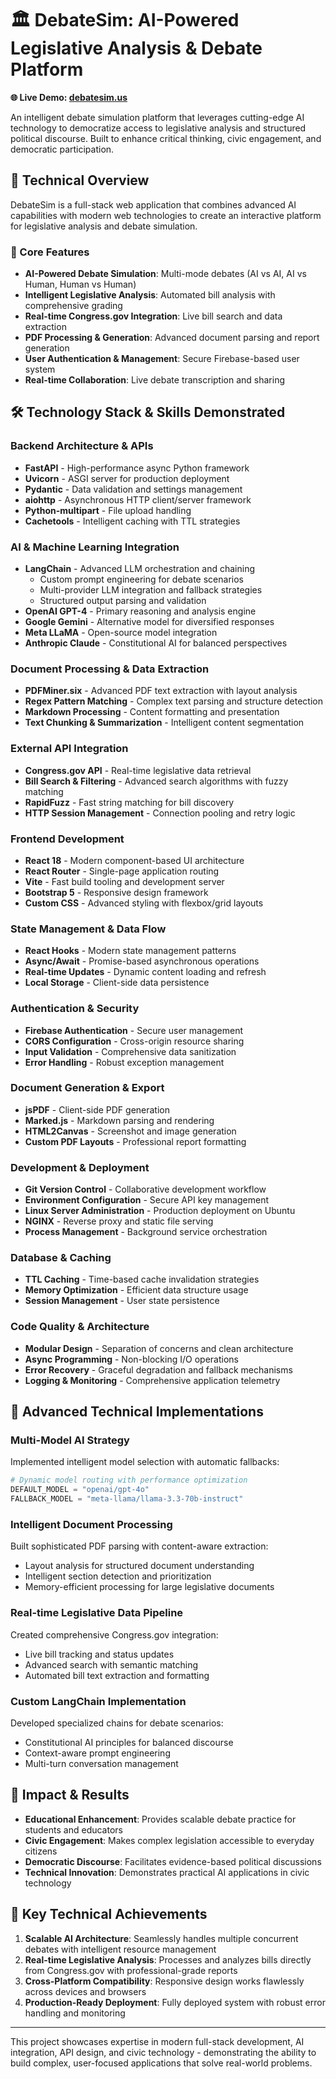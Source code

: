# 🏛️ DebateSim: AI-Powered Legislative Analysis & Debate Platform

**🌐 Live Demo: [debatesim.us](https://debatesim.us)**

An intelligent debate simulation platform that leverages cutting-edge AI technology to democratize access to legislative analysis and structured political discourse. Built to enhance critical thinking, civic engagement, and democratic participation.

## 🚀 Technical Overview

DebateSim is a full-stack web application that combines advanced AI capabilities with modern web technologies to create an interactive platform for legislative analysis and debate simulation.

### 🎯 Core Features
- **AI-Powered Debate Simulation**: Multi-mode debates (AI vs AI, AI vs Human, Human vs Human)
- **Intelligent Legislative Analysis**: Automated bill analysis with comprehensive grading
- **Real-time Congress.gov Integration**: Live bill search and data extraction
- **PDF Processing & Generation**: Advanced document parsing and report generation  
- **User Authentication & Management**: Secure Firebase-based user system
- **Real-time Collaboration**: Live debate transcription and sharing

## 🛠️ Technology Stack & Skills Demonstrated

### **Backend Architecture & APIs**
- **FastAPI** - High-performance async Python framework
- **Uvicorn** - ASGI server for production deployment
- **Pydantic** - Data validation and settings management
- **aiohttp** - Asynchronous HTTP client/server framework
- **Python-multipart** - File upload handling
- **Cachetools** - Intelligent caching with TTL strategies

### **AI & Machine Learning Integration**
- **LangChain** - Advanced LLM orchestration and chaining
  - Custom prompt engineering for debate scenarios
  - Multi-provider LLM integration and fallback strategies
  - Structured output parsing and validation
- **OpenAI GPT-4** - Primary reasoning and analysis engine  
- **Google Gemini** - Alternative model for diversified responses
- **Meta LLaMA** - Open-source model integration
- **Anthropic Claude** - Constitutional AI for balanced perspectives

### **Document Processing & Data Extraction**
- **PDFMiner.six** - Advanced PDF text extraction with layout analysis
- **Regex Pattern Matching** - Complex text parsing and structure detection
- **Markdown Processing** - Content formatting and presentation
- **Text Chunking & Summarization** - Intelligent content segmentation

### **External API Integration**
- **Congress.gov API** - Real-time legislative data retrieval
- **Bill Search & Filtering** - Advanced search algorithms with fuzzy matching
- **RapidFuzz** - Fast string matching for bill discovery
- **HTTP Session Management** - Connection pooling and retry logic

### **Frontend Development**
- **React 18** - Modern component-based UI architecture
- **React Router** - Single-page application routing
- **Vite** - Fast build tooling and development server
- **Bootstrap 5** - Responsive design framework
- **Custom CSS** - Advanced styling with flexbox/grid layouts

### **State Management & Data Flow**
- **React Hooks** - Modern state management patterns
- **Async/Await** - Promise-based asynchronous operations  
- **Real-time Updates** - Dynamic content loading and refresh
- **Local Storage** - Client-side data persistence

### **Authentication & Security**
- **Firebase Authentication** - Secure user management
- **CORS Configuration** - Cross-origin resource sharing
- **Input Validation** - Comprehensive data sanitization
- **Error Handling** - Robust exception management

### **Document Generation & Export**
- **jsPDF** - Client-side PDF generation
- **Marked.js** - Markdown parsing and rendering
- **HTML2Canvas** - Screenshot and image generation
- **Custom PDF Layouts** - Professional report formatting

### **Development & Deployment**
- **Git Version Control** - Collaborative development workflow
- **Environment Configuration** - Secure API key management
- **Linux Server Administration** - Production deployment on Ubuntu
- **NGINX** - Reverse proxy and static file serving
- **Process Management** - Background service orchestration

### **Database & Caching**
- **TTL Caching** - Time-based cache invalidation strategies
- **Memory Optimization** - Efficient data structure usage
- **Session Management** - User state persistence

### **Code Quality & Architecture**
- **Modular Design** - Separation of concerns and clean architecture
- **Async Programming** - Non-blocking I/O operations
- **Error Recovery** - Graceful degradation and fallback mechanisms
- **Logging & Monitoring** - Comprehensive application telemetry

## 🔧 Advanced Technical Implementations

### **Multi-Model AI Strategy**
Implemented intelligent model selection with automatic fallbacks:
```python
# Dynamic model routing with performance optimization
DEFAULT_MODEL = "openai/gpt-4o"
FALLBACK_MODEL = "meta-llama/llama-3.3-70b-instruct"
```

### **Intelligent Document Processing**
Built sophisticated PDF parsing with content-aware extraction:
- Layout analysis for structured document understanding
- Intelligent section detection and prioritization
- Memory-efficient processing for large legislative documents

### **Real-time Legislative Data Pipeline**
Created comprehensive Congress.gov integration:
- Live bill tracking and status updates
- Advanced search with semantic matching
- Automated bill text extraction and formatting

### **Custom LangChain Implementation**
Developed specialized chains for debate scenarios:
- Constitutional AI principles for balanced discourse
- Context-aware prompt engineering
- Multi-turn conversation management

## 🎯 Impact & Results

- **Educational Enhancement**: Provides scalable debate practice for students and educators
- **Civic Engagement**: Makes complex legislation accessible to everyday citizens
- **Democratic Discourse**: Facilitates evidence-based political discussions
- **Technical Innovation**: Demonstrates practical AI applications in civic technology

## 🌟 Key Technical Achievements

1. **Scalable AI Architecture**: Seamlessly handles multiple concurrent debates with intelligent resource management
2. **Real-time Legislative Analysis**: Processes and analyzes bills directly from Congress.gov with professional-grade reports
3. **Cross-Platform Compatibility**: Responsive design works flawlessly across devices and browsers
4. **Production-Ready Deployment**: Fully deployed system with robust error handling and monitoring

---

This project showcases expertise in modern full-stack development, AI integration, API design, and civic technology - demonstrating the ability to build complex, user-focused applications that solve real-world problems.